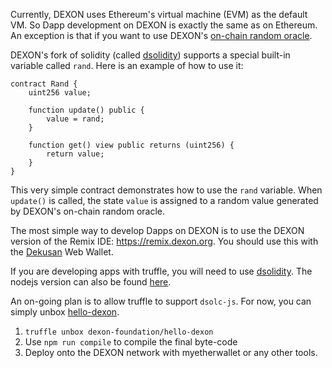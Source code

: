 Currently, DEXON uses Ethereum's virtual machine (EVM) as the default VM. So Dapp development on DEXON is exactly the same as on Ethereum. An exception is that if you want to use DEXON's [on-chain random oracle](https://github.com/dexon-foundation/wiki/wiki/On-Chain-Random-Oracle).

DEXON's fork of solidity (called [dsolidity](https://github.com/dexon-foundation/dsolidity)) supports a special built-in variable called `rand`. Here is an example of how to use it:

```
contract Rand {
    uint256 value;

    function update() public {
        value = rand;
    }

    function get() view public returns (uint256) {
        return value;
    }
}
```

This very simple contract demonstrates how to use the `rand` variable. When `update()` is called, the state `value` is assigned to a random value generated by DEXON's on-chain random oracle.

The most simple way to develop Dapps on DEXON is to use the DEXON version of the Remix IDE: https://remix.dexon.org. You should use this with the [Dekusan](https://chrome.google.com/webstore/detail/dekusan/anlicggbddjeebblaidciapponbpegoj) Web Wallet.

If you are developing apps with truffle, you will need to use [dsolidity](https://github.com/dexon-foundation/dsolidity). The nodejs version can also be found [here](https://github.com/dexon-foundation/dsolc-js).

An on-going plan is to allow truffle to support `dsolc-js`. For now, you can simply unbox [hello-dexon](https://github.com/dexon-foundation/hello-dexon).

1. `truffle unbox dexon-foundation/hello-dexon`
2. Use `npm run compile` to compile the final byte-code
3. Deploy onto the DEXON network with myetherwallet or any other tools.